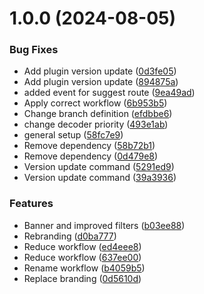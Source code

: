 # 1.0.0 (2024-08-05)


### Bug Fixes

* Add plugin version update ([0d3fe05](https://github.com/MakairaIO/shopware6-connect/commit/0d3fe057275a04aeb57e2ac147dc6c7a60828c56))
* Add plugin version update ([894875a](https://github.com/MakairaIO/shopware6-connect/commit/894875a9d6a294ea276d391767ef63aeff84f0e4))
* added event for suggest route ([9ea49ad](https://github.com/MakairaIO/shopware6-connect/commit/9ea49add3e4b7634b8f50bb6062b2e9dbc878708))
* Apply correct workflow ([6b953b5](https://github.com/MakairaIO/shopware6-connect/commit/6b953b5fdf9e87086994290724450943cf111afa))
* Change branch definition ([efdbbe6](https://github.com/MakairaIO/shopware6-connect/commit/efdbbe610e717ae8557d2f20ac869b10e81bc0fd))
* change decoder priority ([493e1ab](https://github.com/MakairaIO/shopware6-connect/commit/493e1ab74821ffa77a6c4087d2b6ed7695775b27))
* general setup ([58fc7e9](https://github.com/MakairaIO/shopware6-connect/commit/58fc7e933fc2b43fba1293e24bee94bc12cf799e))
* Remove dependency ([58b72b1](https://github.com/MakairaIO/shopware6-connect/commit/58b72b1f10adee05782bc6bb16c77778b20ee814))
* Remove dependency ([0d479e8](https://github.com/MakairaIO/shopware6-connect/commit/0d479e876a527cd96bd386d39e231e4c71562693))
* Version update command ([5291ed9](https://github.com/MakairaIO/shopware6-connect/commit/5291ed96c0e32c247c395f527f475da2cb62f981))
* Version update command ([39a3936](https://github.com/MakairaIO/shopware6-connect/commit/39a3936b6de712f8962be93b41c6387b3a36eabf))


### Features

* Banner and improved filters ([b03ee88](https://github.com/MakairaIO/shopware6-connect/commit/b03ee88cc62c3433849a85417d3a1baf164c0bb9))
* Rebranding ([d0ba777](https://github.com/MakairaIO/shopware6-connect/commit/d0ba77757cbc2235dc5796c6857169c49ceb0d48))
* Reduce workflow ([ed4eee8](https://github.com/MakairaIO/shopware6-connect/commit/ed4eee8df9a819b3d6710366ec6090281bed2ce4))
* Reduce workflow ([637ee00](https://github.com/MakairaIO/shopware6-connect/commit/637ee0031ae6bff4f5d1623b91b9bce23a332b1b))
* Rename workflow ([b4059b5](https://github.com/MakairaIO/shopware6-connect/commit/b4059b5b756a3b5de3c1fde88505f49c8211bdb7))
* Replace branding ([0d5610d](https://github.com/MakairaIO/shopware6-connect/commit/0d5610dd9464a49a1e62284cc5cbbd7902ea692b))
